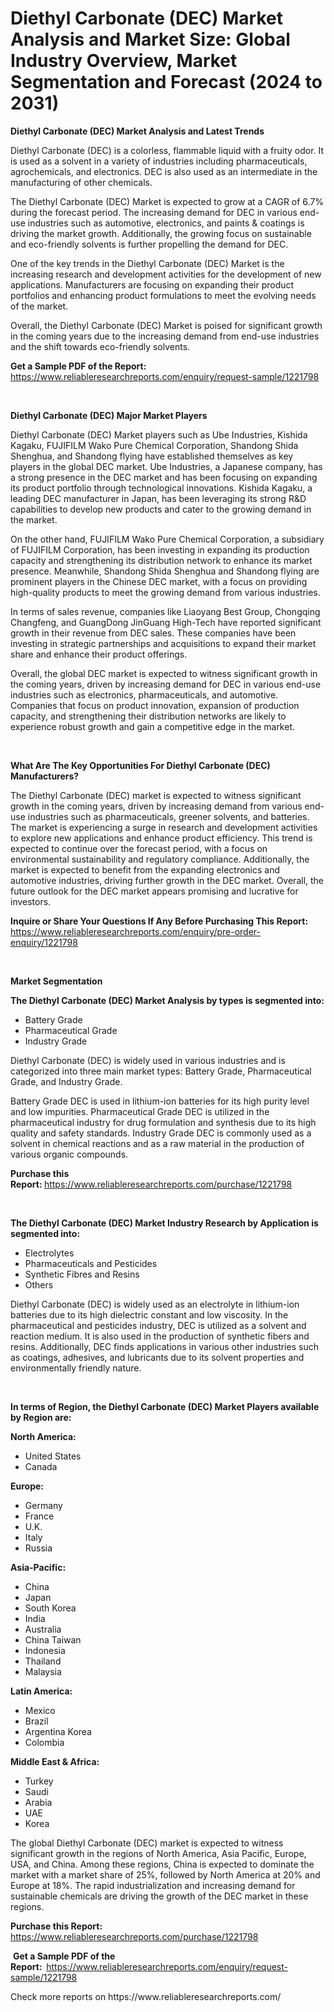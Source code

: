 <p><h1>Diethyl Carbonate (DEC) Market Analysis and Market Size: Global Industry Overview, Market Segmentation and Forecast (2024 to 2031)</h1></p><p><strong>Diethyl Carbonate (DEC) Market Analysis and Latest Trends</strong></p>
<p><p>Diethyl Carbonate (DEC) is a colorless, flammable liquid with a fruity odor. It is used as a solvent in a variety of industries including pharmaceuticals, agrochemicals, and electronics. DEC is also used as an intermediate in the manufacturing of other chemicals.</p><p>The Diethyl Carbonate (DEC) Market is expected to grow at a CAGR of 6.7% during the forecast period. The increasing demand for DEC in various end-use industries such as automotive, electronics, and paints & coatings is driving the market growth. Additionally, the growing focus on sustainable and eco-friendly solvents is further propelling the demand for DEC.</p><p>One of the key trends in the Diethyl Carbonate (DEC) Market is the increasing research and development activities for the development of new applications. Manufacturers are focusing on expanding their product portfolios and enhancing product formulations to meet the evolving needs of the market.</p><p>Overall, the Diethyl Carbonate (DEC) Market is poised for significant growth in the coming years due to the increasing demand from end-use industries and the shift towards eco-friendly solvents.</p></p>
<p><strong>Get a Sample PDF of the Report:&nbsp;</strong> <a href="https://www.reliableresearchreports.com/enquiry/request-sample/1221798">https://www.reliableresearchreports.com/enquiry/request-sample/1221798</a></p>
<p>&nbsp;</p>
<p><strong>Diethyl Carbonate (DEC) Major Market Players</strong></p>
<p><p>Diethyl Carbonate (DEC) Market players such as Ube Industries, Kishida Kagaku, FUJIFILM Wako Pure Chemical Corporation, Shandong Shida Shenghua, and Shandong flying have established themselves as key players in the global DEC market. Ube Industries, a Japanese company, has a strong presence in the DEC market and has been focusing on expanding its product portfolio through technological innovations. Kishida Kagaku, a leading DEC manufacturer in Japan, has been leveraging its strong R&D capabilities to develop new products and cater to the growing demand in the market.</p><p>On the other hand, FUJIFILM Wako Pure Chemical Corporation, a subsidiary of FUJIFILM Corporation, has been investing in expanding its production capacity and strengthening its distribution network to enhance its market presence. Meanwhile, Shandong Shida Shenghua and Shandong flying are prominent players in the Chinese DEC market, with a focus on providing high-quality products to meet the growing demand from various industries.</p><p>In terms of sales revenue, companies like Liaoyang Best Group, Chongqing Changfeng, and GuangDong JinGuang High-Tech have reported significant growth in their revenue from DEC sales. These companies have been investing in strategic partnerships and acquisitions to expand their market share and enhance their product offerings.</p><p>Overall, the global DEC market is expected to witness significant growth in the coming years, driven by increasing demand for DEC in various end-use industries such as electronics, pharmaceuticals, and automotive. Companies that focus on product innovation, expansion of production capacity, and strengthening their distribution networks are likely to experience robust growth and gain a competitive edge in the market.</p></p>
<p>&nbsp;</p>
<p><strong>What Are The Key Opportunities For Diethyl Carbonate (DEC) Manufacturers?</strong></p>
<p><p>The Diethyl Carbonate (DEC) market is expected to witness significant growth in the coming years, driven by increasing demand from various end-use industries such as pharmaceuticals, greener solvents, and batteries. The market is experiencing a surge in research and development activities to explore new applications and enhance product efficiency. This trend is expected to continue over the forecast period, with a focus on environmental sustainability and regulatory compliance. Additionally, the market is expected to benefit from the expanding electronics and automotive industries, driving further growth in the DEC market. Overall, the future outlook for the DEC market appears promising and lucrative for investors.</p></p>
<p><strong>Inquire or Share Your Questions If Any Before Purchasing This Report:</strong> <a href="https://www.reliableresearchreports.com/enquiry/pre-order-enquiry/1221798">https://www.reliableresearchreports.com/enquiry/pre-order-enquiry/1221798</a></p>
<p>&nbsp;</p>
<p><strong>Market Segmentation</strong></p>
<p><strong>The Diethyl Carbonate (DEC) Market Analysis by types is segmented into:</strong></p>
<p><ul><li>Battery Grade</li><li>Pharmaceutical Grade</li><li>Industry Grade</li></ul></p>
<p><p>Diethyl Carbonate (DEC) is widely used in various industries and is categorized into three main market types: Battery Grade, Pharmaceutical Grade, and Industry Grade. </p><p>Battery Grade DEC is used in lithium-ion batteries for its high purity level and low impurities. Pharmaceutical Grade DEC is utilized in the pharmaceutical industry for drug formulation and synthesis due to its high quality and safety standards. Industry Grade DEC is commonly used as a solvent in chemical reactions and as a raw material in the production of various organic compounds.</p></p>
<p><strong>Purchase this Report:&nbsp;</strong><a href="https://www.reliableresearchreports.com/purchase/1221798">https://www.reliableresearchreports.com/purchase/1221798</a></p>
<p>&nbsp;</p>
<p><strong>The Diethyl Carbonate (DEC) Market Industry Research by Application is segmented into:</strong></p>
<p><ul><li>Electrolytes</li><li>Pharmaceuticals and Pesticides</li><li>Synthetic Fibres and Resins</li><li>Others</li></ul></p>
<p><p>Diethyl Carbonate (DEC) is widely used as an electrolyte in lithium-ion batteries due to its high dielectric constant and low viscosity. In the pharmaceutical and pesticides industry, DEC is utilized as a solvent and reaction medium. It is also used in the production of synthetic fibers and resins. Additionally, DEC finds applications in various other industries such as coatings, adhesives, and lubricants due to its solvent properties and environmentally friendly nature.</p></p>
<p>&nbsp;</p>
<p><strong>In terms of Region, the Diethyl Carbonate (DEC) Market Players available by Region are:</strong></p>
<p>
    <p> <strong> North America: </strong>
        <ul>
            <li>United States</li>
            <li>Canada</li>
        </ul>
        </p> 
    <p> <strong> Europe: </strong>
        <ul>
            <li>Germany</li>
            <li>France</li>
            <li>U.K.</li>
            <li>Italy</li>
            <li>Russia</li>
        </ul>
        </p> 
    <p> <strong> Asia-Pacific: </strong>
        <ul>
            <li>China</li>
            <li>Japan</li>
            <li>South Korea</li>
            <li>India</li>
            <li>Australia</li>
            <li>China Taiwan</li>
            <li>Indonesia</li>
            <li>Thailand</li>
            <li>Malaysia</li>
        </ul>
        </p> 
    <p> <strong> Latin America: </strong>
        <ul>
            <li>Mexico</li>
            <li>Brazil</li>
            <li>Argentina Korea</li>
            <li>Colombia</li>
        </ul>
        </p> 
    <p> <strong> Middle East & Africa: </strong>
        <ul>
            <li>Turkey</li>
            <li>Saudi</li>
            <li>Arabia</li>
            <li>UAE</li>
            <li>Korea</li>
        </ul>
    </p>
    </p>
<p><p>The global Diethyl Carbonate (DEC) market is expected to witness significant growth in the regions of North America, Asia Pacific, Europe, USA, and China. Among these regions, China is expected to dominate the market with a market share of 25%, followed by North America at 20% and Europe at 18%. The rapid industrialization and increasing demand for sustainable chemicals are driving the growth of the DEC market in these regions.</p></p>
<p><strong>Purchase this Report: </strong><a href="https://www.reliableresearchreports.com/purchase/1221798">https://www.reliableresearchreports.com/purchase/1221798</a></p>
<p>&nbsp;<strong>Get a Sample PDF of the Report:&nbsp;&nbsp;</strong><a href="https://www.reliableresearchreports.com/enquiry/request-sample/1221798">https://www.reliableresearchreports.com/enquiry/request-sample/1221798</a></p>
<p><strong></strong></p>
<p>Check more reports on https://www.reliableresearchreports.com/</p>